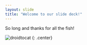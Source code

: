 ```yaml
---
layout: slide
title: "Welcome to our slide deck!"
---
```


So long and thanks for all the fish!

![droidtocat](https://octodex.github.com/images/droidtocat.png)
{: .center}
